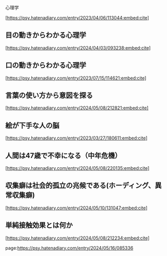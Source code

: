 心理学













[https://psy.hatenadiary.com/entry/2023/04/06/113044:embed:cite]







## 目の動きからわかる心理学





[https://psy.hatenadiary.com/entry/2024/04/03/093238:embed:cite]





## 口の動きからわかる心理学





[https://psy.hatenadiary.com/entry/2023/07/15/114621:embed:cite]







## 言葉の使い方から意図を探る



[https://psy.hatenadiary.com/entry/2024/05/08/212821:embed:cite]











## 絵が下手な人の脳







[https://psy.hatenadiary.com/entry/2023/03/27/180611:embed:cite]







## 人間は47歳で不幸になる（中年危機）





[https://psy.hatenadiary.com/entry/2024/05/08/220135:embed:cite]







## 収集癖は社会的孤立の兆候である(ホーディング、異常収集癖)







[https://psy.hatenadiary.com/entry/2024/05/10/131047:embed:cite]











## 単純接触効果とは何か



[https://psy.hatenadiary.com/entry/2024/05/08/212234:embed:cite]










































































page:https://psy.hatenadiary.com/entry/2024/05/16/085336
